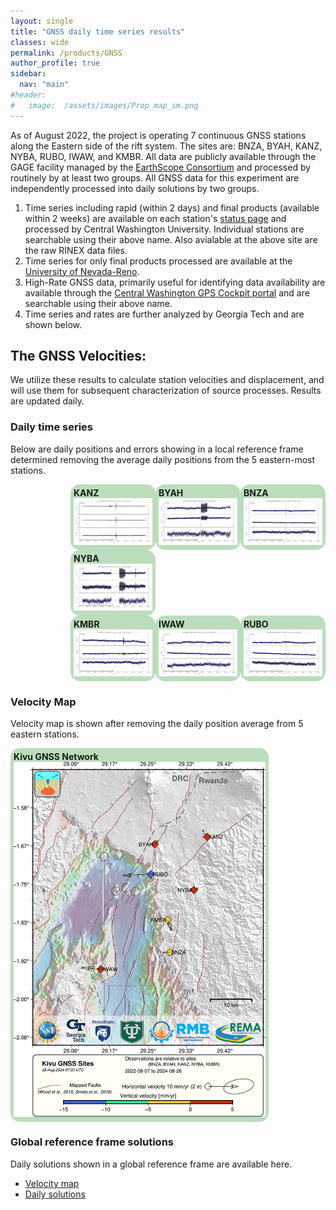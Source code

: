 ```yaml
---
layout: single
title: "GNSS daily time series results"
classes: wide
permalink: /products/GNSS
author_profile: true
sidebar:
  nav: "main"
#header:
#   image:  /assets/images/Prop_map_sm.png
---
```


<style>  
.floatauto  {
    width: 23%;
    padding: 5px 5px 5px 5px;
    overflow: auto;
    border-radius: 5%;
}
.Bigbox {
    background-color:#bdb;
    width: 80%;
    padding: 5px 5px 5px 5px;
    float: left;
    overflow: auto;
    border-radius: 15px;
}
.box {
    background-color:#bdb;
    width: 25%;
    padding: 5px 5px 5px 5px;
    float: right;
    overflow: auto;
    border-radius: 15px;
}
.clear::after {
    content:"";
    clear:both;
    display:table;
}
</style>


As of August 2022, the project is operating 7 continuous GNSS stations along the Eastern side of the rift system. The sites are: BNZA, BYAH, KANZ, NYBA, RUBO, IWAW, and KMBR.  All data are publicly available through the GAGE facility managed by the [EarthScope Consortium](https://www.earthscope.org) and processed by routinely by at least two groups.  All GNSS data for this experiment are independently processed into daily solutions by two groups.

 1. Time series including rapid (within 2 days) and final products (available within 2 weeks) are available on each station's [status page](https://www.unavco.org/instrumentation/networks/status/pi/overview/IWAW) and processed by Central Washington University. Individual stations are searchable using their above name. Also avialable at the above site are the raw RINEX data files.
 2. Time series for only final products processed are available at the [University of Nevada-Reno](http://geodesy.unr.edu/PlugNPlayPortal.php).
 1. High-Rate GNSS data, primarily useful for identifying data availability are available through the [Central Washington GPS Cockpit portal](http://www.geodesy.org/realtime/data/) and are searchable using their above name.
 1. Time series and rates are further analyzed by Georgia Tech and are shown below. 

## The GNSS Velocities:
We utilize these results to calculate station velocities and displacement, and will use them for subsequent characterization of source processes.  Results are updated daily.

### Daily time series
Below are daily positions and errors showing in a local reference frame determined removing the average daily positions from the 5 eastern-most stations.
<div class="clear">
   <div class="box"> <b>BNZA</b><a href="https://raw.githubusercontent.com/avnewman/KivuGNSS/main/plots/TS/Common/BNZA_TS_Common.png"><img src="https://raw.githubusercontent.com/avnewman/KivuGNSS/main/plots/TS/Common/small/BNZA_TS_Common_sm.png" alt="BNZA" ></a></div>
   <div class="box"> <b>BYAH</b><a href="https://raw.githubusercontent.com/avnewman/KivuGNSS/main/plots/TS/Common/BYAH_TS_Common.png"><img src="https://raw.githubusercontent.com/avnewman/KivuGNSS/main/plots/TS/Common/small/BYAH_TS_Common_sm.png" alt="BYAH" ></a></div>
   <div class="box"> <b>KANZ</b><a href="https://raw.githubusercontent.com/avnewman/KivuGNSS/main/plots/TS/Common/KANZ_TS_Common.png"><img src="https://raw.githubusercontent.com/avnewman/KivuGNSS/main/plots/TS/Common/small/KANZ_TS_Common_sm.png" alt="KANZ" ></a></div>
   <div class="box"> <b>NYBA</b><a href="https://raw.githubusercontent.com/avnewman/KivuGNSS/main/plots/TS/Common/NYBA_TS_Common.png"><img src="https://raw.githubusercontent.com/avnewman/KivuGNSS/main/plots/TS/Common/small/NYBA_TS_Common_sm.png" alt="NYBA" ></a></div>
   <div class="box"> <b>RUBO</b><a href="https://raw.githubusercontent.com/avnewman/KivuGNSS/main/plots/TS/Common/RUBO_TS_Common.png"><img src="https://raw.githubusercontent.com/avnewman/KivuGNSS/main/plots/TS/Common/small/RUBO_TS_Common_sm.png" alt="RUBO" ></a></div>
   <div class="box"> <b>IWAW</b><a href="https://raw.githubusercontent.com/avnewman/KivuGNSS/main/plots/TS/Common/IWAW_TS_Common.png"><img src="https://raw.githubusercontent.com/avnewman/KivuGNSS/main/plots/TS/Common/small/IWAW_TS_Common_sm.png" alt="IWAW" ></a></div>
   <div class="box"> <b>KMBR</b><a href="https://raw.githubusercontent.com/avnewman/KivuGNSS/main/plots/TS/Common/KMBR_TS_Common.png"><img src="https://raw.githubusercontent.com/avnewman/KivuGNSS/main/plots/TS/Common/small/KMBR_TS_Common_sm.png" alt="KMBR" ></a></div>
</div>

### Velocity Map
Velocity map is shown after removing the daily position average from 5 eastern stations.
<div class="clear">
   <div class="Bigbox"> <b>Kivu GNSS Network</b>
   <a href="https://raw.githubusercontent.com/avnewman/KivuGNSS/main/plots/KIVU_GNSS_common.png">
   <img src="https://raw.githubusercontent.com/avnewman/KivuGNSS/main/plots/KIVU_GNSS_common_sm.png" alt="KIVU GNSS velocities"></a></div>
</div>

### Global reference frame solutions
Daily solutions shown in a global reference frame are available here.  

* [Velocity map](https://raw.githubusercontent.com/avnewman/KivuGNSS/main/plots/KIVU_GNSS_sm.png)
* [Daily solutions](https://github.com/avnewman/KivuGNSS/tree/main/plots/TS/small)